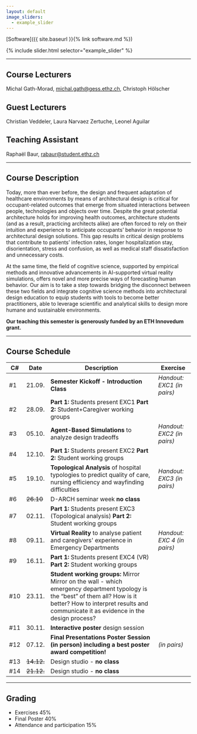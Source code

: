 ```yaml
---
layout: default
image_sliders:
  - example_slider
---
```


[Software]({{ site.baseurl }}{% link software.md %})
<!--
[Exercise 1]({{ site.baseurl }}{% link exercises/exercise1.md %}) | [Exercise 2]({{ site.baseurl }}{% link exercises/exercise2.md %}) | [Exercise 3]({{ site.baseurl }}{% link exercises/exercise3.md %}) | [Exercise 4]({{ site.baseurl }}{% link exercises/exercise4.md %}) | [Lecture Slides]({{ site.baseurl }}{% link ebd_lectureslides.md %}) | [Software]({{ site.baseurl }}{% link software.md %}) | [Final Project]({{ site.baseurl }}{% link final_project.md %})
-->

{% include slider.html selector="example_slider" %}

* * *

## Course Lecturers
Michal Gath-Morad, michal.gath@gess.ethz.ch, 
Christoph Hölscher 
## Guest Lecturers
Christian Veddeler,
Laura Narvaez Zertuche,
Leonel Aguilar
## Teaching Assistant 
Raphaël Baur, rabaur@student.ethz.ch

* * *

## Course Description 

Today, more than ever before, the design and frequent adaptation of healthcare environments by means of architectural design is critical for occupant-related outcomes that emerge from situated interactions between people, technologies and objects over time. Despite the great potential architecture holds for improving health outcomes, architecture students (and as a result, practicing architects alike) are often forced to rely on their intuition and experience to anticipate occupants’ behavior in response to architectural design solutions. This gap results in critical design problems that contribute to patients’ infection rates, longer hospitalization stay, disorientation, stress and confusion, as well as medical staff dissatisfaction and unnecessary costs.

At the same time, the field of cognitive science, supported by empirical methods and innovative advancements in AI-supported virtual reality simulations, offers novel and more precise ways of forecasting human behavior. Our aim is to take a step towards bridging the disconnect between these two fields and integrate cognitive science methods into architectural design education to equip students with tools to become better practitioners, able to leverage scientific and analytical skills to design more humane and sustainable environments.

**Our teaching this semester is generously funded by an ETH Innovedum grant.**

* * *

## Course Schedule

| C# | Date   | Description                                                                                                            | Exercise            |
| -- | ------ | ---------------------------------------------------------------------------------------------------------------------  | ------------------- |
| #1  | 21.09. | **Semester Kickoff - Introduction Class** | _Handout: EXC1 (in pairs)_ |
| #2  | 28.09. | **Part 1:** Students present EXC1 **Part 2:** Student+Caregiver working groups |  |
| #3  | 05.10. | **Agent-Based Simulations** to analyze design tradeoffs | _Handout: EXC2 (in pairs)_ |
| #4  | 12.10. | **Part 1:** Students present EXC2 **Part 2:** Student working groups |  |
| #5  | 19.10. | **Topological Analysis** of hospital typologies to predict quality of care, nursing efficiency and wayfinding difficulties | _Handout: EXC3 (in pairs)_ | 
| #6  | ~~26.10~~ | D-ARCH seminar week **no class** | |
| #7  | 02.11. | **Part 1:** Students present EXC3 (Topological analysis) **Part 2:** Student working groups | |   
| #8  | 09.11. | **Virtual Reality** to analyse patient and caregivers' experience in Emergency Departments | _Handout: EXC 4 (in pairs)_ |
| #9  | 16.11. | **Part 1:** Students present EXC4 (VR) **Part 2:** Student working groups | |
| #10  | 23.11. | **Student working groups:** Mirror Mirror on the wall - which emergency department typology is the “best” of them all? How is it better? How to interpret results and communicate it as evidence in the design process?  | |
| #11 | 30.11. | **Interactive poster** design session | |
| #12 | 07.12. | **Final Presentations Poster Session (in person) including a best poster award competition!** | _(in pairs)_ |
| #13 | ~~14.12.~~ | Design studio - **no class** | |
| #14 | ~~21.12.~~ | Design studio - **no class** | |

* * *

## Grading

- Exercises 45%
- Final Poster 40% 
- Attendance and participation 15%

